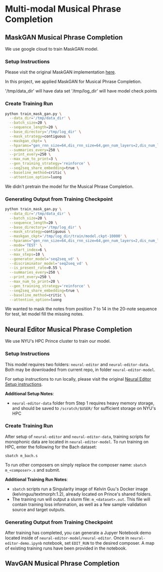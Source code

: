 # Multi-modal Musical Phrase Completion

## MaskGAN Musical Phrase Completion
We use google cloud to train MaskGAN model.

### Setup Instructions

Please visit the original MaskGAN implementation [here](https://github.com/tensorflow/models/tree/master/research/maskgan).

In this project, we applied MaskGAN for Musical Phrase Completion.

'/tmp/data_dir' will have data set
'/tmp/log_dir' will have model check points

### Create Training Run
```bash
python train_mask_gan.py \
  --data_dir='/tmp/data_dir' \
  --batch_size=20 \
  --sequence_length=20 \
  --base_directory='/tmp/log_dir' \
  --mask_strategy=contiguous \
  --maskgan_ckpt= \
  --hparams="gen_rnn_size=64,dis_rnn_size=64,gen_num_layers=2,dis_num_layers=2,gen_learning_rate=0.00038877,gen_learning_rate_decay=1.0,gen_full_learning_rate_steps=120000,gen_vd_keep_prob=0.33971,rl_discount_rate=0.89072,dis_learning_rate=5e-4,baseline_decay=0.99,dis_train_iterations=2,dis_pretrain_learning_rate=0.005,critic_learning_rate=5.1761e-7,dis_vd_keep_prob=0.71940" --mode='TRAIN' --max_steps=30000 --generator_model='seq2seq_vd' --discriminator_model='seq2seq_vd' --is_present_rate=0.55 \
  --summaries_every=250 \
  --print_every=250 \
  --max_num_to_print=3 \
  --gen_training_strategy='reinforce' \
  --seq2seq_share_embedding=true \
  --baseline_method=critic \
  --attention_option=luong
```

We didn't pretrain the model for the Musical Phrase Completion.

### Generating Output from Training Checkpoint
```bash
python train_mask_gan.py \
  --data_dir='/tmp/data_dir' \
  --batch_size=20 \
  --sequence_length=20 \
  --base_directory='/tmp/log_dir' \
  --mask_strategy=contiguous \
  --maskgan_ckpt='/tmp/log_dir/train/model.ckpt-10000' \
  --hparams="gen_rnn_size=64,dis_rnn_size=64,gen_num_layers=2,dis_num_layers=2,gen_learning_rate=0.000038877,gen_learning_rate_decay=1.0,gen_full_learning_rate_steps=2000000,gen_vd_keep_prob=0.33971,rl_discount_rate=0.89072,dis_learning_rate=5e-4,baseline_decay=0.99,dis_train_iterations=2,dis_pretrain_learning_rate=0.005,critic_learning_rate=5.1761e-7,dis_vd_keep_prob=0.71940" \
  --mode='TEST' \
  --start_index=6 \
  --max_steps=10 \
  --generator_model='seq2seq_vd' \
  --discriminator_model='seq2seq_vd' \
  --is_present_rate=0.55 \
  --summaries_every=250 \
  --print_every=250 \
  --max_num_to_print=20 \
  --gen_training_strategy='reinforce' \
  --seq2seq_share_embedding=true \
  --baseline_method=critic \
  --attention_option=luong
```

We wanted to mask the notes from position 7 to 14 in the 20-note sequence for test, let model fill the missing notes.

## Neural Editor Musical Phrase Completion
We use NYU's HPC Prince cluster to train our model.

### Setup Instructions

This model requires two folders: `neural-editor` and `neural-editor-data`. Both may be downloaded from current repo, in folder `neural-editor-model`.

For setup instructions to run locally, please visit the original [Neural Editor Setup instructions](https://github.com/kelvinguu/neural-editor/tree/readme).

**Additional Setup Notes**:
- `neural-editor-data` folder from Step 1 requires heavy memory storage, and should be saved to `/scratch/$USER/` for sufficient storage on NYU's HPC


### Create Training Run

After setup of `neural-editor` and `neural-editor-data`, training scripts for monophonic data are located in `neural-editor-model`. To run training on HPC, enter the following for the Bach dataset:

```
sbatch m_bach.s
```
To run other composers on simply replace the composer name: `sbatch m_<composer>.s` and submit.

**Additional Training Run Notes**:
- `sbatch` scripts run a Singularity image of Kelvin Guu's Docker image (kelvinguu/textmorph:1.2), already located on Prince's shared folders. 
- The training run will output a slurm file: `m_<dataset>.out`. This file will contain training loss information, as well as a few sample validation source and target outputs.


### Generating Output from Training Checkpoint

After training has completed, you can generate a Jupyer Notebook demo located inside of `neural-editor-model/neural-editor`. Once in `neural-editor-demo.ipynb` notebook, set `EDIT_RUN` to the desired composer. A map of existing training runs have been provided in the notebook.



## WavGAN Musical Phrase Completion
